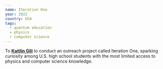 ```yaml
---
name: Iteration One
year: 2022
country: USA
tags:
  - quantum education
  - physics
  - computer science
---
```

To **[Kaitlin Gili](https://www.linkedin.com/in/kaitlin-gili/)** to conduct an outreach project called Iteration One, sparking curiosity among U.S. high school students with the most limited access to physics and computer science knowledge.
